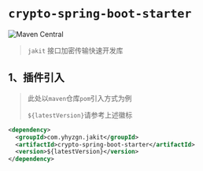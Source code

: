 # `crypto-spring-boot-starter`

![Maven Central](https://img.shields.io/maven-central/v/com.yhyzgn.jakit/crypto-spring-boot-starter?color=3eaf7c&label=crypto-spring-boot-starter&logo=apachemaven&logoColor=c71a36&style=flat-square)

> `jakit` 接口加密传输快速开发库



## 1、插件引入

> 此处以`maven`仓库`pom`引入方式为例
>
> `${latestVersion}`请参考上述徽标

```xml
<dependency>
  <groupId>com.yhyzgn.jakit</groupId>
  <artifactId>crypto-spring-boot-starter</artifactId>
  <version>${latestVersion}</version>
</dependency>
```

